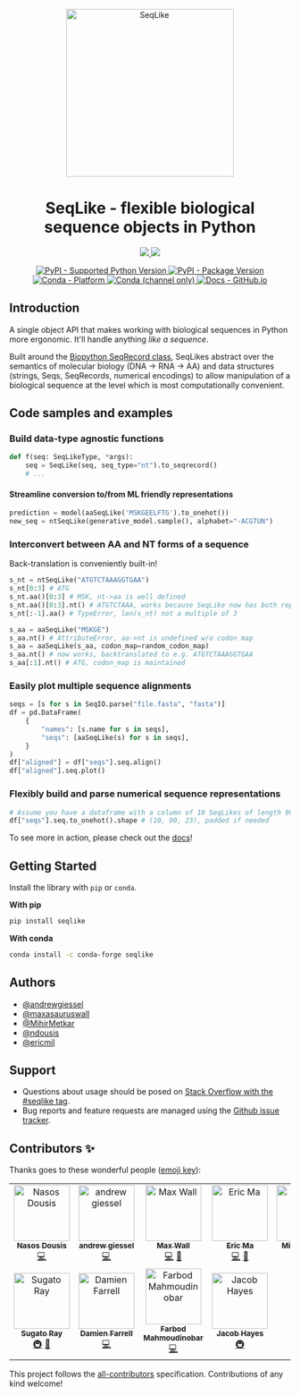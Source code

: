 <p align="center">
 <img src="docs/images/logo-symbol-color.svg?raw=true", width="300", alt="SeqLike">
</p>

<h1 align="center"> SeqLike - flexible biological sequence objects in Python </h1>

<!-- ALL-CONTRIBUTORS-BADGE:START - Do not remove or modify this section -->
<p align="center">
   <a href="#contributors-">
    <img src="https://img.shields.io/badge/all_contributors-11-orange.svg?style=flat-square">
  </a>
  <a href="https://github.com/modernatx/seqlike/blob/main/LICENSE">
    <img src="https://img.shields.io/badge/license-Apache%202-blue">
  </a>
</p>
<!-- ALL-CONTRIBUTORS-BADGE:END -->

<!--- BADGES: START --->
<p align="center">
  <!--- This badge will work once supported python version information is available on PyPI --->
  <a href="https://pypi.org/project/seqlike/">
    <img src="https://img.shields.io/pypi/pyversions/seqlike?logo=pypi&style=flat&color=blue" alt="PyPI - Supported Python Version" />
  </a>
  <!--- Supported Python Version Badge End --->
  <a href="https://pypi.org/project/seqlike/">
    <img src="https://img.shields.io/pypi/v/seqlike?logo=pypi&style=flat&color=orange" alt="PyPI - Package Version" />
  </a>
  <a href="https://anaconda.org/conda-forge/seqlike">
    <img src="https://img.shields.io/conda/pn/conda-forge/seqlike?logo=anaconda&style=flat" alt="Conda - Platform" />
  </a>
  <a href="https://anaconda.org/conda-forge/seqlike">
    <img src="https://img.shields.io/conda/vn/conda-forge/seqlike?logo=anaconda&style=flat&color=orange" alt="Conda (channel only)" />
  </a>
  <a href="https://modernatx.github.io/seqlike">
    <img src="https://img.shields.io/static/v1?logo=github&style=flat&color=pink&label=docs&message=seqlike" alt="Docs - GitHub.io" />
  </a>
</p>
<!--- BADGES: END --->

## Introduction

A single object API that makes working with biological sequences in Python
 more ergonomic. It'll handle anything _like a sequence_.  

Built around the [Biopython SeqRecord class](https://biopython.org/wiki/SeqRecord),
SeqLikes abstract over the semantics of molecular biology (DNA -> RNA -> AA)
and data structures (strings, Seqs, SeqRecords, numerical encodings)
to allow manipulation of a biological sequence
at the level which is most computationally convenient.

## Code samples and examples

### Build data-type agnostic functions

```python
def f(seq: SeqLikeType, *args):
	seq = SeqLike(seq, seq_type="nt").to_seqrecord()
	# ...
```

#### Streamline conversion to/from ML friendly representations

```python
prediction = model(aaSeqLike('MSKGEELFTG').to_onehot())
new_seq = ntSeqLike(generative_model.sample(), alphabet="-ACGTUN")
```

### Interconvert between AA and NT forms of a sequence

Back-translation is conveniently built-in!

```python
s_nt = ntSeqLike("ATGTCTAAAGGTGAA")
s_nt[0:3] # ATG
s_nt.aa()[0:3] # MSK, nt->aa is well defined
s_nt.aa()[0:3].nt() # ATGTCTAAA, works because SeqLike now has both reps
s_nt[:-1].aa() # TypeError, len(s_nt) not a multiple of 3

s_aa = aaSeqLike("MSKGE")
s_aa.nt() # AttributeError, aa->nt is undefined w/o codon map
s_aa = aaSeqLike(s_aa, codon_map=random_codon_map)
s_aa.nt() # now works, backtranslated to e.g. ATGTCTAAAGGTGAA
s_aa[:1].nt() # ATG, codon_map is maintained
```

### Easily plot multiple sequence alignments

```python
seqs = [s for s in SeqIO.parse("file.fasta", "fasta")]
df = pd.DataFrame(
    {
        "names": [s.name for s in seqs],
        "seqs": [aaSeqLike(s) for s in seqs],
    }
)
df["aligned"] = df["seqs"].seq.align()
df["aligned"].seq.plot()
```

### Flexibly build and parse numerical sequence representations

```python
# Assume you have a dataframe with a column of 10 SeqLikes of length 90
df["seqs"].seq.to_onehot().shape # (10, 90, 23), padded if needed
```

To see more in action,
please check out the [docs](https://modernatx.github.io/seqlike/)!

<!-- ![Logo](https://dev-to-uploads.s3.amazonaws.com/uploads/articles/th5xamgrr6se0x5ro4g6.png) -->


## Getting Started

Install the library with `pip` or `conda`.

**With pip**

```python
pip install seqlike
```

**With conda**

```sh
conda install -c conda-forge seqlike
```

## Authors

- [@andrewgiessel](https://github.com/andrewgiessel)
- [@maxasauruswall](https://github.com/maxasauruswall)
- [@MihirMetkar](https://github.com/MihirMetkar)
- [@ndousis](https://github.com/ndousis)
- [@ericmjl](https://github.com/ericmjl)

## Support

- Questions about usage should be posed on [Stack Overflow with the #seqlike tag][SO].
- Bug reports and feature requests are managed using the [Github issue tracker][gh_issues].

[SO]: https://stackoverflow.com/questions/tagged/seqlike
[gh_issues]: https://github.com/modernatx/seqlike/issues

## Contributors ✨

Thanks goes to these wonderful people ([emoji key](https://allcontributors.org/docs/en/emoji-key)):

<!-- ALL-CONTRIBUTORS-LIST:START - Do not remove or modify this section -->
<!-- prettier-ignore-start -->
<!-- markdownlint-disable -->
<table>
  <tbody>
    <tr>
      <td align="center"><a href="https://github.com/ndousis"><img src="https://avatars.githubusercontent.com/u/15198691?v=4?s=100" width="100px;" alt="Nasos Dousis"/><br /><sub><b>Nasos Dousis</b></sub></a><br /><a href="https://github.com/modernatx/seqlike/commits?author=ndousis" title="Code">💻</a></td>
      <td align="center"><a href="http://giessel.com"><img src="https://avatars.githubusercontent.com/u/1160997?v=4?s=100" width="100px;" alt="andrew giessel"/><br /><sub><b>andrew giessel</b></sub></a><br /><a href="https://github.com/modernatx/seqlike/commits?author=andrewgiessel" title="Code">💻</a></td>
      <td align="center"><a href="https://github.com/maxasauruswall"><img src="https://avatars.githubusercontent.com/u/14082213?v=4?s=100" width="100px;" alt="Max Wall"/><br /><sub><b>Max Wall</b></sub></a><br /><a href="https://github.com/modernatx/seqlike/commits?author=maxasauruswall" title="Code">💻</a> <a href="https://github.com/modernatx/seqlike/commits?author=maxasauruswall" title="Documentation">📖</a></td>
      <td align="center"><a href="https://ericmjl.github.io/"><img src="https://avatars.githubusercontent.com/u/2631566?v=4?s=100" width="100px;" alt="Eric Ma"/><br /><sub><b>Eric Ma</b></sub></a><br /><a href="https://github.com/modernatx/seqlike/commits?author=ericmjl" title="Code">💻</a> <a href="https://github.com/modernatx/seqlike/commits?author=ericmjl" title="Documentation">📖</a></td>
      <td align="center"><a href="https://github.com/MihirMetkar"><img src="https://avatars.githubusercontent.com/u/9938754?v=4?s=100" width="100px;" alt="Mihir Metkar"/><br /><sub><b>Mihir Metkar</b></sub></a><br /><a href="#ideas-MihirMetkar" title="Ideas, Planning, & Feedback">🤔</a> <a href="https://github.com/modernatx/seqlike/commits?author=MihirMetkar" title="Code">💻</a></td>
      <td align="center"><a href="https://github.com/mccaron707"><img src="https://avatars.githubusercontent.com/u/26267127?v=4?s=100" width="100px;" alt="Marcus Caron"/><br /><sub><b>Marcus Caron</b></sub></a><br /><a href="https://github.com/modernatx/seqlike/commits?author=mccaron707" title="Documentation">📖</a></td>
      <td align="center"><a href="https://github.com/pagpires"><img src="https://avatars.githubusercontent.com/u/7856031?v=4?s=100" width="100px;" alt="pagpires"/><br /><sub><b>pagpires</b></sub></a><br /><a href="https://github.com/modernatx/seqlike/commits?author=pagpires" title="Documentation">📖</a></td>
    </tr>
    <tr>
      <td align="center"><a href="https://www.linkedin.com/in/sugatoray/"><img src="https://avatars.githubusercontent.com/u/10201242?v=4?s=100" width="100px;" alt="Sugato Ray"/><br /><sub><b>Sugato Ray</b></sub></a><br /><a href="#infra-sugatoray" title="Infrastructure (Hosting, Build-Tools, etc)">🚇</a> <a href="#maintenance-sugatoray" title="Maintenance">🚧</a></td>
      <td align="center"><a href="http://dmnfarrell.github.io/"><img src="https://avatars.githubusercontent.com/u/7859189?v=4?s=100" width="100px;" alt="Damien Farrell"/><br /><sub><b>Damien Farrell</b></sub></a><br /><a href="https://github.com/modernatx/seqlike/commits?author=dmnfarrell" title="Code">💻</a></td>
      <td align="center"><a href="https://github.com/farbod-nobar"><img src="https://avatars.githubusercontent.com/u/44842525?v=4?s=100" width="100px;" alt="Farbod Mahmoudinobar"/><br /><sub><b>Farbod Mahmoudinobar</b></sub></a><br /><a href="https://github.com/modernatx/seqlike/commits?author=farbod-nobar" title="Code">💻</a></td>
      <td align="center"><a href="https://github.com/JacobHayes"><img src="https://avatars.githubusercontent.com/u/2555532?v=4?s=100" width="100px;" alt="Jacob Hayes"/><br /><sub><b>Jacob Hayes</b></sub></a><br /><a href="#infra-JacobHayes" title="Infrastructure (Hosting, Build-Tools, etc)">🚇</a></td>
    </tr>
  </tbody>
</table>

<!-- markdownlint-restore -->
<!-- prettier-ignore-end -->

<!-- ALL-CONTRIBUTORS-LIST:END -->

This project follows the [all-contributors](https://github.com/all-contributors/all-contributors) specification. Contributions of any kind welcome!
